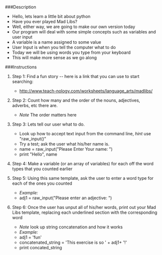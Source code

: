 ###Description
* Hello, lets learn a little bit about python
* Have you ever played Mad Libs?
* Well, either way, we are going to make our own version today
* Our program will deal with some simple concepts such as variables and user input
* A variable is a name assigned to some value
* User Input is when you tell the computer what to do
* Today we will be using words you type from your keyboard
* This will make more sense as we go along

###Instructions

1. Step 1: Find a fun story -- here is a link that you can use to start searching: 
	* http://www.teach-nology.com/worksheets/language_arts/madlibs/

2. Step 2: Count how many and the order of the nouns, adjectives, adverbs, etc there are.
	*  *Note* The order matters here

3. Step 3: Lets tell our user what to do.
	* Look up how to accept text input from the command line, *hint* use "raw_input()"
	* Try a test; ask the user what his/her name is.
	* name = raw_input("Please Enter Your name: ")
	* print "Hello", name

4. Step 4: Make a variable (or an array of variables) for each off the word types that you counted earlier

5. Step 5: Using this same template, ask the user to enter a word type for each of the ones you counted
	* *Example:*
	* adj1 = raw_input("Please enter an adjective: ")
	
6. Step 6: Once the user has unput all of his/her words, print out your Mad Libs template, replacing each underlined section with the corresponding word
	* *Note* look up string concatenation and how it works
	* *Example:*
	* adj1 = 'fun'
	* concatenated_string = 'This exercise is so ' + adj1+ '!'
	* print concated_string
